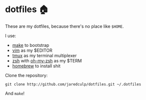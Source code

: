 # dotfiles 🏠

These are my dotfiles, because there's no place like `$HOME`.

I use:
* [make](https://www.gnu.org/software/make) to bootstrap
* [vim](https://vim.org) as my $EDITOR
* [tmux](https://tmux.github.io) as my terminal multiplexer
* [zsh](https://zsh.org) with [oh-my-zsh](https://ohmyz.sh) as my $TERM
* [homebrew](https://brew.sh) to install shit

Clone the repository:
```
git clone http://github.com/jaredculp/dotfiles.git ~/.dotfiles
```

And `make`!
